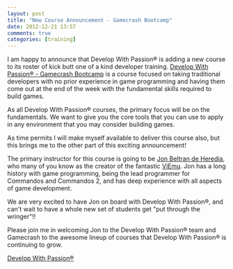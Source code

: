 ```yaml
---
layout: post
title: "New Course Announcement - Gamecrash Bootcamp"
date: 2012-12-21 13:57
comments: true
categories: [training]
---
```

I am happy to announce that Develop With Passion® is adding a new course to its roster of kick butt one of a kind developer training. [Develop With Passion® - Gamecrash Bootcamp](http://www.developwithpassion.com/training/game_crash) is a course focused on taking traditional developers with no prior experience in game programming and having them come out at the end of the week with the fundamental skills required to build games.

As all Develop With Passion® courses, the primary focus will be on the fundamentals. We want to give you the core tools that you can use to apply in any environment that you may consider building games.

As time permits I will make myself available to deliver this course also, but this brings me to the other part of this exciting announcement!

The primary instructor for this course is going to be [Jon Beltran de Heredia](http://jonbho.net/), who many of you know as the creator of the fantastic [ViEmu](http://www.viemu.com/). Jon has a long history with game programming, being the lead programmer for Commandos and Commandos 2, and has deep experience with all aspects of game development.

We are very excited to have Jon on board with Develop With Passion®, and can't wait to have a whole new set of students get "put through the wringer"!!

Please join me in welcoming Jon to the Develop With Passion® team and Gamecrash to the awesome lineup of courses that Develop With Passion® is continuing to grow.

[Develop With Passion®](http://www.developwithpassion.com)
